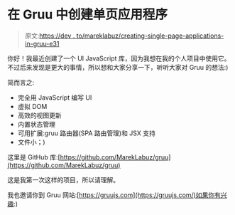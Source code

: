 # 在 Gruu 中创建单页应用程序

> 原文:[https://dev . to/mareklabuz/creating-single-page-applications-in-gruu-e31](https://dev.to/mareklabuz/creating-single-page-applications-in-gruu-e31)

你好！我最近创建了一个 UI JavaScript 库，因为我想在我的个人项目中使用它。不过后来发现是更大的事情，所以想和大家分享一下，听听大家对 Gruu 的想法:)

简而言之:

*   完全用 JavaScript 编写 UI
*   虚拟 DOM
*   高效的视图更新
*   内置状态管理
*   可用扩展:gruu 路由器(SPA 路由管理)和 JSX 支持
*   文件小；)

这里是 GitHub 库:[https://github.com/MarekLabuz/gruu](https://github.com/MarekLabuz/gruu)

这是我第一次这样的项目，所以请理解。

我也邀请你到 Gruu 网站:[https://gruujs.com](https://gruujs.com/)如果你有兴趣:)